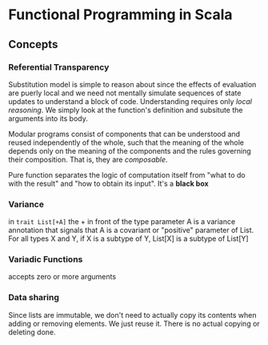 # Functional Programming in Scala

## Concepts
### Referential Transparency
Substitution model is simple to reason about since the effects of evaluation are puerly local and we need not mentally simulate sequences of state updates to understand a block of code. Understanding requires only *local reasoning*. We simply look at the function's definition and subsitute the arguments into its body.

Modular programs consist of components that can be understood and reused independently of the whole, such that the meaning of the whole depends only on the meaning of the components and the rules governing their composition. That is, they are *composable*.

Pure function separates the logic of computation itself from "what to do with the result" and "how to obtain its input". It's a **black box**

### Variance
in `trait List[+A]` the + in front of the type parameter A is a variance annotation that signals that A is a covariant or "positive" parameter of List. For all types X and Y, if X is a subtype of Y, List[X] is a subtype of List[Y]

### Variadic Functions
accepts zero or more arguments

### Data sharing
Since lists are immutable, we don't need to actually copy its contents when adding or removing elements. We just reuse it. There is no actual copying or deleting done. 